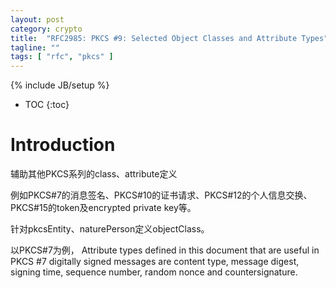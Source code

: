 ```yaml
---
layout: post
category: crypto
title:  "RFC2985: PKCS #9: Selected Object Classes and Attribute Types"
tagline: ""
tags: [ "rfc", "pkcs" ] 
---
```

{% include JB/setup %}

* TOC
{:toc}

# Introduction

辅助其他PKCS系列的class、attribute定义

例如PKCS#7的消息签名、PKCS#10的证书请求、PKCS#12的个人信息交换、PKCS#15的token及encrypted private key等。

针对pkcsEntity、naturePerson定义objectClass。

以PKCS#7为例， Attribute types defined in this document that are useful in PKCS #7 digitally signed messages are content type, message digest, signing time, sequence number, random nonce and countersignature.
